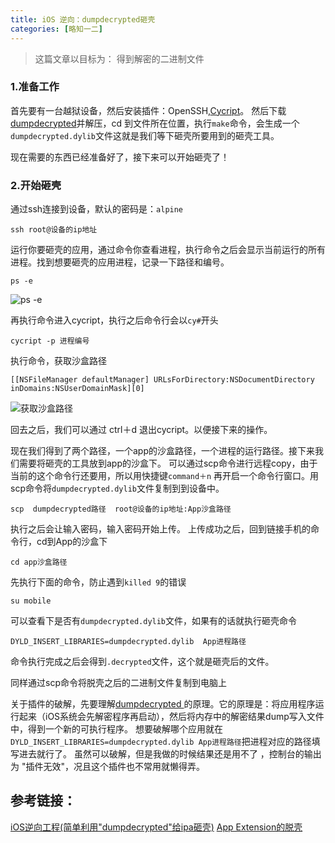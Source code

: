 ```yaml
---
title: iOS 逆向：dumpdecrypted砸壳
categories: [略知一二]
---
```



> 这篇文章以目标为： 得到解密的二进制文件

### 1.准备工作

首先要有一台越狱设备，然后安装插件：OpenSSH,[Cycript](http://www.cycript.org/)。
然后下载[dumpdecrypted](https://github.com/stefanesser/dumpdecrypted/archive/master.zip)并解压，cd 到文件所在位置，执行```make```命令，会生成一个```dumpdecrypted.dylib```文件这就是我们等下砸壳所要用到的砸壳工具。

现在需要的东西已经准备好了，接下来可以开始砸壳了！
### 2.开始砸壳
通过ssh连接到设备，默认的密码是：```alpine```

```
ssh root@设备的ip地址
```

运行你要砸壳的应用，通过命令你查看进程，执行命令之后会显示当前运行的所有进程。找到想要砸壳的应用进程，记录一下路径和编号。

```
ps -e       
```

![ps -e](http://upload-images.jianshu.io/upload_images/1681985-d0191629cdfe928d.png?imageMogr2/auto-orient/strip%7CimageView2/2/w/520)

再执行命令进入cycript，执行之后命令行会以```cy#```开头

```
cycript -p 进程编号

```
执行命令，获取沙盒路径

```
[[NSFileManager defaultManager] URLsForDirectory:NSDocumentDirectory inDomains:NSUserDomainMask][0]
```

![获取沙盒路径](http://upload-images.jianshu.io/upload_images/1681985-408300cd263ca113.png?imageMogr2/auto-orient/strip%7CimageView2/2/w/520)

回去之后，我们可以通过 ctrl＋d 退出cycript。以便接下来的操作。

现在我们得到了两个路径，一个app的沙盒路径，一个进程的运行路径。接下来我们需要将砸壳的工具放到app的沙盒下。
可以通过scp命令进行远程copy，由于当前的这个命令行还要用，所以用快捷键```command＋n``` 再开启一个命令行窗口。用scp命令将```dumpdecrypted.dylib```文件复制到到设备中。

```
scp  dumpdecrypted路径  root@设备的ip地址:App沙盒路径
```

执行之后会让输入密码，输入密码开始上传。
上传成功之后，回到链接手机的命令行，cd到App的沙盒下

```
cd app沙盒路径
```

先执行下面的命令，防止遇到```killed 9```的错误

```
su mobile
```

可以查看下是否有```dumpdecrypted.dylib```文件，如果有的话就执行砸壳命令

```
DYLD_INSERT_LIBRARIES=dumpdecrypted.dylib  App进程路径
```

命令执行完成之后会得到```.decrypted```文件，这个就是砸壳后的文件。

同样通过scp命令将脱壳之后的二进制文件复制到电脑上

关于插件的破解，先要理解[dumpdecrypted ](https://github.com/stefanesser/dumpdecrypted)的原理。它的原理是：将应用程序运行起来（iOS系统会先解密程序再启动），然后将内存中的解密结果dump写入文件中，得到一个新的可执行程序。 想要破解哪个应用就在```DYLD_INSERT_LIBRARIES=dumpdecrypted.dylib App进程路径```把进程对应的路径填写进去就行了。
虽然可以破解，但是我做的时候结果还是用不了 ，控制台的输出为 "插件无效"，况且这个插件也不常用就懒得弄。

## 参考链接：
 [iOS逆向工程(简单利用"dumpdecrypted"给ipa砸壳)](http://www.jianshu.com/p/a4373b5feca0)
[App Extension的脱壳](https://nianxi.net/ios/dump-decrypted-ios-app-extensions.html)
